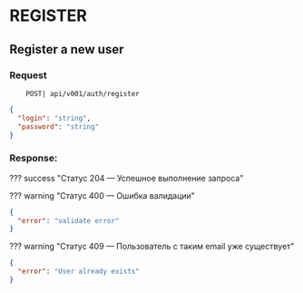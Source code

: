# REGISTER

## Register a new user

### Request

```http
    POST| api/v001/auth/register
```

```json
{
  "login": "string",
  "password": "string"
}
```

### Response:

??? success "Статус 204 — Успешное выполнение запроса"

??? warning "Статус 400 — Ошибка валидации"

```json
{
  "error": "validate error"
}
```

??? warning "Статус 409 — Пользователь с таким email уже существует"

```json
{
  "error": "User already exists"
}
```